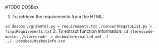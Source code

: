 #TODO
DOSBox
1.	To retrieve the requirements from the HTML:


  `cd dosbox`
  `./grabHtml.py > requirements.txt`
  `./convertReqstoList.py > finalRequirements.txt`
2.	To extract function information:
  `cd stereocode-master`
  `./stereocode –i dosboxUnformatted.xml –f ../../dosbox/dosboxInfo.csv`
